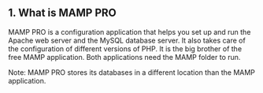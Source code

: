 ## 1. What is MAMP PRO

MAMP PRO is a configuration application that helps you set up and run the Apache web server and the MySQL database server. It also takes care of the configuration of different versions of PHP. It is the big brother of the free MAMP application. Both applications need the MAMP folder to run.

Note: MAMP PRO stores its databases in a different location than the MAMP application.

